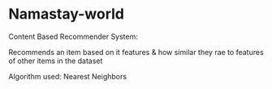 # Namastay-world

Content Based Recommender System:

Recommends an item based on it features & how similar they rae to features of other items in the dataset


Algorithm used: Nearest Neighbors



